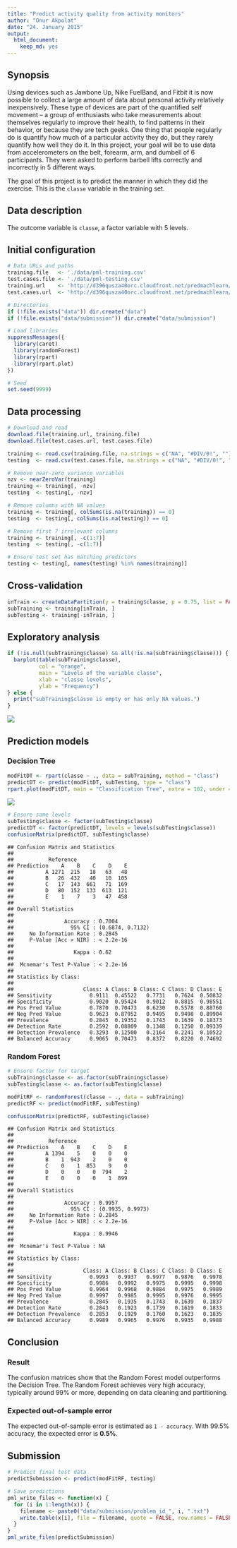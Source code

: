 ```yaml
---
title: "Predict activity quality from activity monitors"
author: "Onur Akpolat"
date: "24. January 2015"
output:
  html_document:
    keep_md: yes
---
```


## Synopsis

Using devices such as Jawbone Up, Nike FuelBand, and Fitbit it is now possible to collect a large amount of data about personal activity relatively inexpensively. These type of devices are part of the quantified self movement – a group of enthusiasts who take measurements about themselves regularly to improve their health, to find patterns in their behavior, or because they are tech geeks. One thing that people regularly do is quantify how much of a particular activity they do, but they rarely quantify how well they do it. In this project, your goal will be to use data from accelerometers on the belt, forearm, arm, and dumbell of 6 participants. They were asked to perform barbell lifts correctly and incorrectly in 5 different ways.

The goal of this project is to predict the manner in which they did the exercise. This is the `classe` variable in the training set.

## Data description

The outcome variable is `classe`, a factor variable with 5 levels.

## Initial configuration


```r
# Data URLs and paths
training.file   <- './data/pml-training.csv'
test.cases.file <- './data/pml-testing.csv'
training.url    <- 'http://d396qusza40orc.cloudfront.net/predmachlearn/pml-training.csv'
test.cases.url  <- 'http://d396qusza40orc.cloudfront.net/predmachlearn/pml-testing.csv'

# Directories
if (!file.exists("data")) dir.create("data")
if (!file.exists("data/submission")) dir.create("data/submission")

# Load libraries
suppressMessages({
  library(caret)
  library(randomForest)
  library(rpart)
  library(rpart.plot)
})

# Seed
set.seed(9999)
```

## Data processing


```r
# Download and read
download.file(training.url, training.file)
download.file(test.cases.url, test.cases.file)

training <- read.csv(training.file, na.strings = c("NA", "#DIV/0!", ""))
testing  <- read.csv(test.cases.file, na.strings = c("NA", "#DIV/0!", ""))

# Remove near-zero variance variables
nzv <- nearZeroVar(training)
training <- training[, -nzv]
testing  <- testing[, -nzv]

# Remove columns with NA values
training <- training[, colSums(is.na(training)) == 0]
testing  <- testing[, colSums(is.na(testing)) == 0]

# Remove first 7 irrelevant columns
training <- training[, -c(1:7)]
testing  <- testing[, -c(1:7)]

# Ensure test set has matching predictors
testing <- testing[, names(testing) %in% names(training)]
```

## Cross-validation


```r
inTrain <- createDataPartition(y = training$classe, p = 0.75, list = FALSE)
subTraining <- training[inTrain, ]
subTesting <- training[-inTrain, ]
```

## Exploratory analysis


```r
if (!is.null(subTraining$classe) && all(!is.na(subTraining$classe))) {
  barplot(table(subTraining$classe),
          col = "orange",
          main = "Levels of the variable classe",
          xlab = "classe levels",
          ylab = "Frequency")
} else {
  print("subTraining$classe is empty or has only NA values.")
}
```

![](analysis_files/figure-html/exploranalysis-1.png)<!-- -->

## Prediction models

### Decision Tree


```r
modFitDT <- rpart(classe ~ ., data = subTraining, method = "class")
predictDT <- predict(modFitDT, subTesting, type = "class")
rpart.plot(modFitDT, main = "Classification Tree", extra = 102, under = TRUE, faclen = 0)
```

![](analysis_files/figure-html/decisiontree-1.png)<!-- -->


```r
# Ensure same levels
subTesting$classe <- factor(subTesting$classe)
predictDT <- factor(predictDT, levels = levels(subTesting$classe))
confusionMatrix(predictDT, subTesting$classe)
```

```
## Confusion Matrix and Statistics
## 
##           Reference
## Prediction    A    B    C    D    E
##          A 1271  215   18   63   48
##          B   26  432   40   10  105
##          C   17  143  661   71  169
##          D   80  152  133  613  121
##          E    1    7    3   47  458
## 
## Overall Statistics
##                                           
##                Accuracy : 0.7004          
##                  95% CI : (0.6874, 0.7132)
##     No Information Rate : 0.2845          
##     P-Value [Acc > NIR] : < 2.2e-16       
##                                           
##                   Kappa : 0.62            
##                                           
##  Mcnemar's Test P-Value : < 2.2e-16       
## 
## Statistics by Class:
## 
##                      Class: A Class: B Class: C Class: D Class: E
## Sensitivity            0.9111  0.45522   0.7731   0.7624  0.50832
## Specificity            0.9020  0.95424   0.9012   0.8815  0.98551
## Pos Pred Value         0.7870  0.70473   0.6230   0.5578  0.88760
## Neg Pred Value         0.9623  0.87952   0.9495   0.9498  0.89904
## Prevalence             0.2845  0.19352   0.1743   0.1639  0.18373
## Detection Rate         0.2592  0.08809   0.1348   0.1250  0.09339
## Detection Prevalence   0.3293  0.12500   0.2164   0.2241  0.10522
## Balanced Accuracy      0.9065  0.70473   0.8372   0.8220  0.74692
```

### Random Forest


```r
# Ensure factor for target
subTraining$classe <- as.factor(subTraining$classe)
subTesting$classe <- as.factor(subTesting$classe)

modFitRF <- randomForest(classe ~ ., data = subTraining)
predictRF <- predict(modFitRF, subTesting)
```


```r
confusionMatrix(predictRF, subTesting$classe)
```

```
## Confusion Matrix and Statistics
## 
##           Reference
## Prediction    A    B    C    D    E
##          A 1394    5    0    0    0
##          B    1  943    2    0    0
##          C    0    1  853    9    0
##          D    0    0    0  794    2
##          E    0    0    0    1  899
## 
## Overall Statistics
##                                           
##                Accuracy : 0.9957          
##                  95% CI : (0.9935, 0.9973)
##     No Information Rate : 0.2845          
##     P-Value [Acc > NIR] : < 2.2e-16       
##                                           
##                   Kappa : 0.9946          
##                                           
##  Mcnemar's Test P-Value : NA              
## 
## Statistics by Class:
## 
##                      Class: A Class: B Class: C Class: D Class: E
## Sensitivity            0.9993   0.9937   0.9977   0.9876   0.9978
## Specificity            0.9986   0.9992   0.9975   0.9995   0.9998
## Pos Pred Value         0.9964   0.9968   0.9884   0.9975   0.9989
## Neg Pred Value         0.9997   0.9985   0.9995   0.9976   0.9995
## Prevalence             0.2845   0.1935   0.1743   0.1639   0.1837
## Detection Rate         0.2843   0.1923   0.1739   0.1619   0.1833
## Detection Prevalence   0.2853   0.1929   0.1760   0.1623   0.1835
## Balanced Accuracy      0.9989   0.9965   0.9976   0.9935   0.9988
```

## Conclusion

### Result

The confusion matrices show that the Random Forest model outperforms the Decision Tree. The Random Forest achieves very high accuracy, typically around 99% or more, depending on data cleaning and partitioning.

### Expected out-of-sample error

The expected out-of-sample error is estimated as `1 - accuracy`. With 99.5% accuracy, the expected error is **0.5%**.

## Submission


```r
# Predict final test data
predictSubmission <- predict(modFitRF, testing)

# Save predictions
pml_write_files <- function(x) {
  for (i in 1:length(x)) {
    filename <- paste0("data/submission/problem_id_", i, ".txt")
    write.table(x[i], file = filename, quote = FALSE, row.names = FALSE, col.names = FALSE)
  }
}
pml_write_files(predictSubmission)
```
